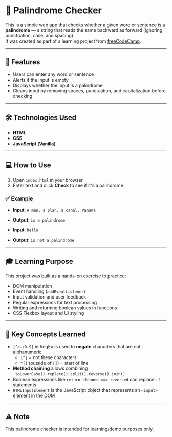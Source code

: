 # 🔁 Palindrome Checker

This is a simple web app that checks whether a given word or sentence is a **palindrome** — a string that reads the same backward as forward (ignoring punctuation, case, and spacing).  
It was created as part of a learning project from [freeCodeCamp](https://www.freecodecamp.org/).

---

## 📌 Features

- Users can enter any word or sentence
- Alerts if the input is empty
- Displays whether the input is a palindrome
- Cleans input by removing spaces, punctuation, and capitalization before checking

---

## 🛠️ Technologies Used

- **HTML**
- **CSS**
- **JavaScript (Vanilla)**

---

## 💻 How to Use

1. Open `index.html` in your browser  
3. Enter text and click **Check** to see if it's a palindrome

### ✅ Example

- **Input**: `A man, a plan, a canal, Panama`  
- **Output**: `is a palindrome`

- **Input**: `hello`  
- **Output**: `is not a palindrome`

---

## 🎓 Learning Purpose

This project was built as a hands-on exercise to practice:

- DOM manipulation
- Event handling (`addEventListener`)
- Input validation and user feedback
- Regular expressions for text processing
- Writing and returning boolean values in functions
- CSS Flexbox layout and UI styling

---

## 📘 Key Concepts Learned

- `[^a-z0-9]` in RegEx is used to **negate** characters that are not alphanumeric  
  - `[^]` = not these characters  
  - `^[]` (outside of `[]`) = start of line  
- **Method chaining** allows combining `.toLowerCase().replace().split().reverse().join()`  
- Boolean expressions like `return cleaned === reversed` can replace `if` statements  
- `HTMLInputElement` is the JavaScript object that represents an `<input>` element in the DOM

---

## ⚠️ Note

This palindrome checker is intended for learning/demo purposes only.  
